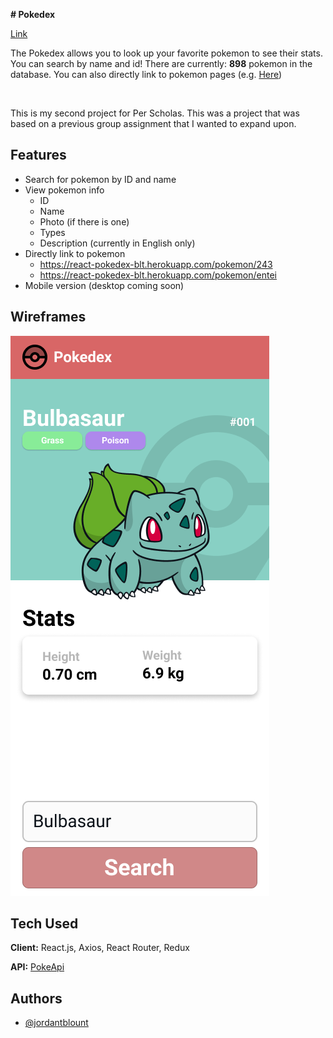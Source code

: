 **# Pokedex** 

[Link](https://react-pokedex-blt.herokuapp.com/)

The Pokedex allows you to look up your favorite pokemon to see their stats. You can search by name and id! There are currently: **898** pokemon in the database. You can also directly link to pokemon pages (e.g. [Here](https://react-pokedex-blt.herokuapp.com/pokemon/entei))

<br>

This is my second project for Per Scholas. This was a project that was based on a previous group assignment that I wanted to expand upon. 

## Features

- Search for pokemon by ID and name
- View pokemon info
  - ID
  - Name
  - Photo (if there is one)
  - Types
  - Description (currently in English only)
- Directly link to pokemon
  - https://react-pokedex-blt.herokuapp.com/pokemon/243
  - https://react-pokedex-blt.herokuapp.com/pokemon/entei
- Mobile version (desktop coming soon)


## Wireframes

![Mobile](https://raw.githubusercontent.com/JordanBlount/pokedex/main/wireframes/mobile.png)

## Tech Used
**Client:** React.js, Axios, React Router, Redux

**API:** [PokeApi](https://pokeapi.co/)


## Authors

- [@jordantblount](https://jordanblount.com)



  